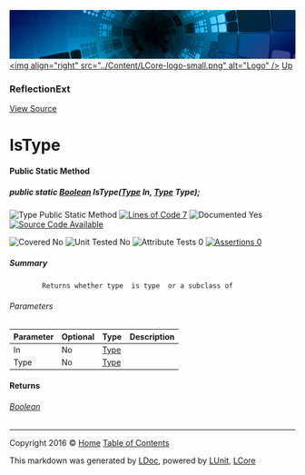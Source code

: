 ![](../Content/LCore-banner-small.png "")
[&lt;img align=&quot;right&quot; src=&quot;../Content/LCore-logo-small.png&quot; alt=&quot;Logo&quot; /&gt;](../../README.md)
[Up](ReflectionExt.md)

### ReflectionExt
[View Source](../Extensions/Reference%20Types/ReflectionExt.cs)

# IsType

#### Public Static Method

##### public static <a href="https://msdn.microsoft.com/en-us/library/system.boolean.aspx" alt="">Boolean</a> IsType(<a href="https://msdn.microsoft.com/en-us/library/system.type.aspx" alt="">Type</a> In, <a href="https://msdn.microsoft.com/en-us/library/system.type.aspx" alt="">Type</a> Type);

![Type Public Static Method](http://b.repl.ca/v1/Type-Public%20Static%20Method-Blue.png "") [![Lines of Code 7](http://b.repl.ca/v1/Lines%20of%20Code-7-blue.png "")](../Extensions/Reference%20Types/ReflectionExt.cs#L885)    ![Documented Yes](http://b.repl.ca/v1/Documented-Yes-brightgreen.png "") [![Source Code Available](http://b.repl.ca/v1/Source%20Code-Available-brightgreen.png "")](../Extensions/Reference%20Types/ReflectionExt.cs#L885)

![Covered No](http://b.repl.ca/v1/Covered-No-red.png "") ![Unit Tested No](http://b.repl.ca/v1/Unit%20Tested-No-lightgrey.png "") ![Attribute Tests 0](http://b.repl.ca/v1/Attribute%20Tests-0-lightgrey.png "") [![Assertions 0](http://b.repl.ca/v1/Assertions-0-lightgrey.png "")](../Extensions/Reference%20Types/ReflectionExt.cs)

##### Summary

            Returns whether type  is type  or a subclass of 

###### Parameters

Parameter | Optional | Type | Description
:---  | :---  | :---  | :--- 
In | No | [Type](https://msdn.microsoft.com/en-us/library/system.type.aspx) | 
Type | No | [Type](https://msdn.microsoft.com/en-us/library/system.type.aspx) | 


#### Returns

###### [Boolean](https://msdn.microsoft.com/en-us/library/system.boolean.aspx)



---

Copyright 2016 &copy; [Home](../../README.md) [Table of Contents](../../TableOfContents.md)

This markdown was generated by [LDoc](https://github.com/CodeSingularity/LDoc), powered by [LUnit](https://github.com/CodeSingularity/LUnit), [LCore](https://github.com/CodeSingularity/LCore)
